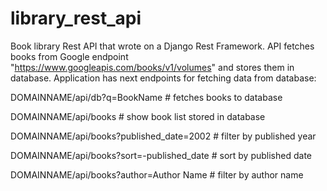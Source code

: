 # library_rest_api
Book library Rest API that wrote on a Django Rest Framework.
API fetches books from Google endpoint "https://www.googleapis.com/books/v1/volumes" and stores them in database.
Application has next endpoints for fetching data from database:

DOMAINNAME/api/db?q=BookName # fetches books to database

DOMAINNAME/api/books # show book list stored in database

DOMAINNAME/api/books?published_date=2002 # filter by published year

DOMAINNAME/api/books?sort=-published_date # sort by published date

DOMAINNAME/api/books?author=Author Name # filter by author name